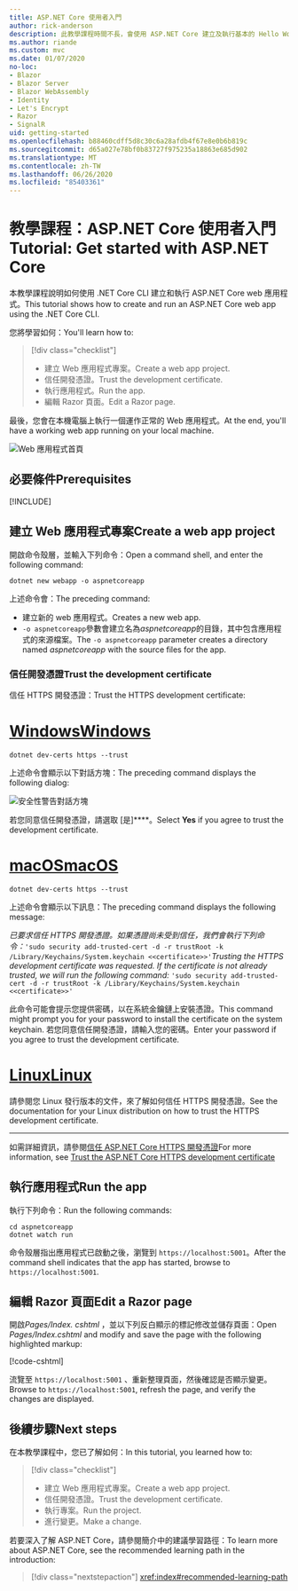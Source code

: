 ```yaml
---
title: ASP.NET Core 使用者入門
author: rick-anderson
description: 此教學課程時間不長，會使用 ASP.NET Core 建立及執行基本的 Hello World 應用程式。
ms.author: riande
ms.custom: mvc
ms.date: 01/07/2020
no-loc:
- Blazor
- Blazor Server
- Blazor WebAssembly
- Identity
- Let's Encrypt
- Razor
- SignalR
uid: getting-started
ms.openlocfilehash: b88460cdff5d8c30c6a28afdb4f67e8e0b6b819c
ms.sourcegitcommit: d65a027e78bf0b83727f975235a18863e685d902
ms.translationtype: MT
ms.contentlocale: zh-TW
ms.lasthandoff: 06/26/2020
ms.locfileid: "85403361"
---
```

# <a name="tutorial-get-started-with-aspnet-core"></a><span data-ttu-id="4266c-103">教學課程：ASP.NET Core 使用者入門</span><span class="sxs-lookup"><span data-stu-id="4266c-103">Tutorial: Get started with ASP.NET Core</span></span>

<span data-ttu-id="4266c-104">本教學課程說明如何使用 .NET Core CLI 建立和執行 ASP.NET Core web 應用程式。</span><span class="sxs-lookup"><span data-stu-id="4266c-104">This tutorial shows how to create and run an ASP.NET Core web app using the .NET Core CLI.</span></span>

<span data-ttu-id="4266c-105">您將學習如何：</span><span class="sxs-lookup"><span data-stu-id="4266c-105">You'll learn how to:</span></span>

> [!div class="checklist"]
> * <span data-ttu-id="4266c-106">建立 Web 應用程式專案。</span><span class="sxs-lookup"><span data-stu-id="4266c-106">Create a web app project.</span></span>
> * <span data-ttu-id="4266c-107">信任開發憑證。</span><span class="sxs-lookup"><span data-stu-id="4266c-107">Trust the development certificate.</span></span>
> * <span data-ttu-id="4266c-108">執行應用程式。</span><span class="sxs-lookup"><span data-stu-id="4266c-108">Run the app.</span></span>
> * <span data-ttu-id="4266c-109">編輯 Razor 頁面。</span><span class="sxs-lookup"><span data-stu-id="4266c-109">Edit a Razor page.</span></span>

<span data-ttu-id="4266c-110">最後，您會在本機電腦上執行一個運作正常的 Web 應用程式。</span><span class="sxs-lookup"><span data-stu-id="4266c-110">At the end, you'll have a working web app running on your local machine.</span></span>

![Web 應用程式首頁](_static/home-page.png)

## <a name="prerequisites"></a><span data-ttu-id="4266c-112">必要條件</span><span class="sxs-lookup"><span data-stu-id="4266c-112">Prerequisites</span></span>

[!INCLUDE[](~/includes/3.1-SDK.md)]

## <a name="create-a-web-app-project"></a><span data-ttu-id="4266c-113">建立 Web 應用程式專案</span><span class="sxs-lookup"><span data-stu-id="4266c-113">Create a web app project</span></span>

<span data-ttu-id="4266c-114">開啟命令殼層，並輸入下列命令：</span><span class="sxs-lookup"><span data-stu-id="4266c-114">Open a command shell, and enter the following command:</span></span>

```dotnetcli
dotnet new webapp -o aspnetcoreapp
```

<span data-ttu-id="4266c-115">上述命令會：</span><span class="sxs-lookup"><span data-stu-id="4266c-115">The preceding command:</span></span>

* <span data-ttu-id="4266c-116">建立新的 web 應用程式。</span><span class="sxs-lookup"><span data-stu-id="4266c-116">Creates a new web app.</span></span>  
* <span data-ttu-id="4266c-117">`-o aspnetcoreapp`參數會建立名為*aspnetcoreapp*的目錄，其中包含應用程式的來源檔案。</span><span class="sxs-lookup"><span data-stu-id="4266c-117">The `-o aspnetcoreapp` parameter creates a directory named *aspnetcoreapp* with the source files for the app.</span></span>

### <a name="trust-the-development-certificate"></a><span data-ttu-id="4266c-118">信任開發憑證</span><span class="sxs-lookup"><span data-stu-id="4266c-118">Trust the development certificate</span></span>

<span data-ttu-id="4266c-119">信任 HTTPS 開發憑證：</span><span class="sxs-lookup"><span data-stu-id="4266c-119">Trust the HTTPS development certificate:</span></span>

# <a name="windows"></a>[<span data-ttu-id="4266c-120">Windows</span><span class="sxs-lookup"><span data-stu-id="4266c-120">Windows</span></span>](#tab/windows)

```dotnetcli
dotnet dev-certs https --trust
```

<span data-ttu-id="4266c-121">上述命令會顯示以下對話方塊：</span><span class="sxs-lookup"><span data-stu-id="4266c-121">The preceding command displays the following dialog:</span></span>

![安全性警告對話方塊](~/getting-started/_static/cert.png)

<span data-ttu-id="4266c-123">若您同意信任開發憑證，請選取 [是]\*\*\*\*。</span><span class="sxs-lookup"><span data-stu-id="4266c-123">Select **Yes** if you agree to trust the development certificate.</span></span>

# <a name="macos"></a>[<span data-ttu-id="4266c-124">macOS</span><span class="sxs-lookup"><span data-stu-id="4266c-124">macOS</span></span>](#tab/macos)

```dotnetcli
dotnet dev-certs https --trust
```

<span data-ttu-id="4266c-125">上述命令會顯示以下訊息：</span><span class="sxs-lookup"><span data-stu-id="4266c-125">The preceding command displays the following message:</span></span>

<span data-ttu-id="4266c-126">*已要求信任 HTTPS 開發憑證。如果憑證尚未受到信任，我們會執行下列命令：*`'sudo security add-trusted-cert -d -r trustRoot -k /Library/Keychains/System.keychain <<certificate>>'`</span><span class="sxs-lookup"><span data-stu-id="4266c-126">*Trusting the HTTPS development certificate was requested. If the certificate is not already trusted, we will run the following command:* `'sudo security add-trusted-cert -d -r trustRoot -k /Library/Keychains/System.keychain <<certificate>>'`</span></span>

<span data-ttu-id="4266c-127">此命令可能會提示您提供密碼，以在系統金鑰鏈上安裝憑證。</span><span class="sxs-lookup"><span data-stu-id="4266c-127">This command might prompt you for your password to install the certificate on the system keychain.</span></span> <span data-ttu-id="4266c-128">若您同意信任開發憑證，請輸入您的密碼。</span><span class="sxs-lookup"><span data-stu-id="4266c-128">Enter your password if you agree to trust the development certificate.</span></span>

# <a name="linux"></a>[<span data-ttu-id="4266c-129">Linux</span><span class="sxs-lookup"><span data-stu-id="4266c-129">Linux</span></span>](#tab/linux)

<span data-ttu-id="4266c-130">請參閱您 Linux 發行版本的文件，來了解如何信任 HTTPS 開發憑證。</span><span class="sxs-lookup"><span data-stu-id="4266c-130">See the documentation for your Linux distribution on how to trust the HTTPS development certificate.</span></span>

---

<span data-ttu-id="4266c-131">如需詳細資訊，請參閱[信任 ASP.NET Core HTTPS 開發憑證](xref:security/enforcing-ssl#trust-the-aspnet-core-https-development-certificate-on-windows-and-macos)</span><span class="sxs-lookup"><span data-stu-id="4266c-131">For more information, see [Trust the ASP.NET Core HTTPS development certificate](xref:security/enforcing-ssl#trust-the-aspnet-core-https-development-certificate-on-windows-and-macos)</span></span>

## <a name="run-the-app"></a><span data-ttu-id="4266c-132">執行應用程式</span><span class="sxs-lookup"><span data-stu-id="4266c-132">Run the app</span></span>

<span data-ttu-id="4266c-133">執行下列命令：</span><span class="sxs-lookup"><span data-stu-id="4266c-133">Run the following commands:</span></span>

```dotnetcli
cd aspnetcoreapp
dotnet watch run
```

<span data-ttu-id="4266c-134">命令殼層指出應用程式已啟動之後，瀏覽到 `https://localhost:5001`。</span><span class="sxs-lookup"><span data-stu-id="4266c-134">After the command shell indicates that the app has started, browse to `https://localhost:5001`.</span></span>

## <a name="edit-a-razor-page"></a><span data-ttu-id="4266c-135">編輯 Razor 頁面</span><span class="sxs-lookup"><span data-stu-id="4266c-135">Edit a Razor page</span></span>

<span data-ttu-id="4266c-136">開啟*Pages/Index. cshtml* ，並以下列反白顯示的標記修改並儲存頁面：</span><span class="sxs-lookup"><span data-stu-id="4266c-136">Open *Pages/Index.cshtml* and modify and save the page with the following highlighted markup:</span></span>

[!code-cshtml[](sample/index.cshtml?highlight=9)]

<span data-ttu-id="4266c-137">流覽至 `https://localhost:5001` 、重新整理頁面，然後確認是否顯示變更。</span><span class="sxs-lookup"><span data-stu-id="4266c-137">Browse to `https://localhost:5001`, refresh the page, and verify the changes are displayed.</span></span>

## <a name="next-steps"></a><span data-ttu-id="4266c-138">後續步驟</span><span class="sxs-lookup"><span data-stu-id="4266c-138">Next steps</span></span>

<span data-ttu-id="4266c-139">在本教學課程中，您已了解如何：</span><span class="sxs-lookup"><span data-stu-id="4266c-139">In this tutorial, you learned how to:</span></span>

> [!div class="checklist"]
> * <span data-ttu-id="4266c-140">建立 Web 應用程式專案。</span><span class="sxs-lookup"><span data-stu-id="4266c-140">Create a web app project.</span></span>
> * <span data-ttu-id="4266c-141">信任開發憑證。</span><span class="sxs-lookup"><span data-stu-id="4266c-141">Trust the development certificate.</span></span>
> * <span data-ttu-id="4266c-142">執行專案。</span><span class="sxs-lookup"><span data-stu-id="4266c-142">Run the project.</span></span>
> * <span data-ttu-id="4266c-143">進行變更。</span><span class="sxs-lookup"><span data-stu-id="4266c-143">Make a change.</span></span>

<span data-ttu-id="4266c-144">若要深入了解 ASP.NET Core，請參閱簡介中的建議學習路徑：</span><span class="sxs-lookup"><span data-stu-id="4266c-144">To learn more about ASP.NET Core, see the recommended learning path in the introduction:</span></span>

> [!div class="nextstepaction"]
> <xref:index#recommended-learning-path>
